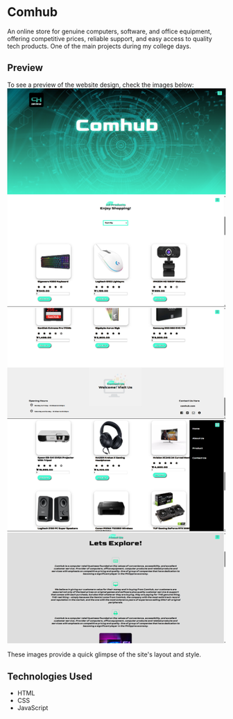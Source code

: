 # Comhub
An online store for genuine computers, software, and office equipment, offering competitive prices, reliable support, and easy access to quality tech products. One of the main projects during my college days.

## Preview
To see a preview of the website design, check the images below:  
![Preview1](Preview1.png)  
![Preview2](Preview2.png)  
![Preview3](Preview3.png)  
![Preview4](Preview4.png)  
![Preview5](Preview5.png)  

These images provide a quick glimpse of the site's layout and style.  

## Technologies Used
- HTML 
- CSS  
- JavaScript  
